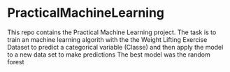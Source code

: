 # PracticalMachineLearning
This repo contains the Practical Machine Learning project.
The task is to train an machine learning algorith with the the Weight Lifting Exercise Dataset to predict a categorical variable (Classe) and then apply the model to a new data set to make predictions
The best model was the random forest
